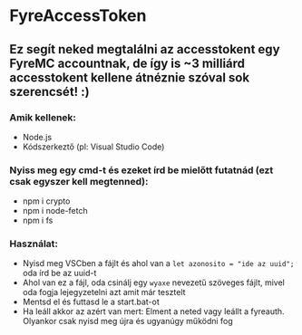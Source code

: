 # FyreAccessToken
## Ez segít neked megtalálni az accesstokent egy FyreMC accountnak, de így is ~3 milliárd accesstokent kellene átnéznie szóval sok szerencsét! :)

### Amik kellenek:
- Node.js
- Kódszerkeztő (pl: Visual Studio Code)

### Nyiss meg egy cmd-t és ezeket írd be mielőtt futatnád (ezt csak egyszer kell megtenned):
 - npm i crypto
 - npm i node-fetch
 - npm i fs

### Használat:
  - Nyisd meg VSCben a fájlt és ahol van a `let azonosito = "ide az uuid";` oda írd be az uuid-t
  - Ahol van ez a fájl, oda csinálj egy `wyaxe` nevezetű szöveges fájlt, mivel oda fogja lejegyzetelni azt amit már tesztelt
  - Mentsd el és futtasd le a start.bat-ot 
  - Ha leáll akkor az azért van mert: Elment a neted vagy leállt a fyreauth. Olyankor csak nyisd meg újra és ugyanúgy működni fog
